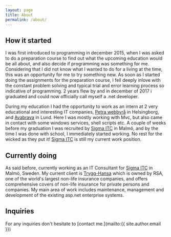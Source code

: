 ```yaml
---
layout: page
title: About
permalink: /about/
---
```


## How it started
I was first introduced to programming in december 2015, when I was asked to do a preparation course to find out what the upcoming education would be all about, and also decide if programming was something for me. Considering that I did not know what I wanted to do for a living at the time, this was an opportunity for me to try something new. As soon as I started doing the assignments for the preparation course, I fell deeply inlove with the constant problem solving and typical trial and error learning process so indicative of programming. 2 years flew by and in december of 2017 i graduated and could now officially call myself a .net developer.

During my education I had the opportunity to work as an intern at 2 very educational and interesting IT companies, [Petra webbyrå](https://www.petra.agency/en/) in Helsingborg, and [Avabrava](http://www.avabrava.se/) in Lund. Here I was mostly working with Mvc, but also came in contact with some windows services, shell scripts etc. A couple of weeks before my graduation I was recruited by [Sigma ITC](https://www.sigmaitc.se/en/) in Malmö, and by the time I was done with school, I immediately started working. No rest for the wicked as they put it! [Sigma ITC](https://www.sigmaitc.se/en/) is still my current work position.

## Currently doing
As said before, currently working as an IT Consultant for [Sigma ITC](https://www.sigmaitc.se/en/) in Malmö, Sweden. My current client is [Trygg-Hansa](https://www.trygghansa.se/) which is owned by RSA, one of the world's largest non-life insurance companies, and offers comprehensive covers of non-life insurance for private persons and companies. My main area of work includes maintenance, management and development of the existing asp.net enterprise systems.

## Inquiries
For any inquiries don't hesitate to [contact me.](mailto:{{ site.author.email }})